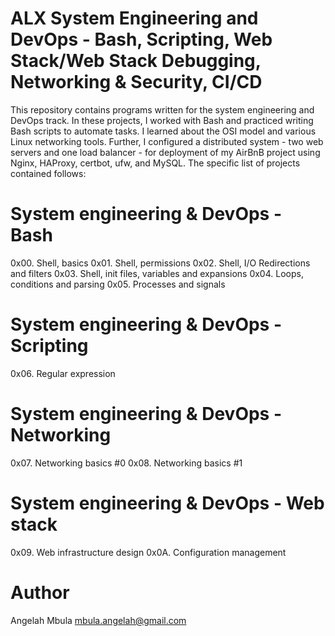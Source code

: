 # ALX System Engineering and DevOps - Bash, Scripting, Web Stack/Web Stack Debugging, Networking & Security, CI/CD
This repository contains programs written for the system engineering and DevOps track. In these projects, I worked with Bash and practiced writing Bash scripts to
automate tasks. I learned about the OSI model and various Linux networking tools. Further, I configured a distributed system - two web servers and one load balancer - 
for deployment of my AirBnB project using Nginx, HAProxy, certbot, ufw, and MySQL. The specific list of projects contained follows:

# System engineering & DevOps - Bash
0x00. Shell, basics
0x01. Shell, permissions
0x02. Shell, I/O Redirections and filters
0x03. Shell, init files, variables and expansions
0x04. Loops, conditions and parsing
0x05. Processes and signals

# System engineering & DevOps - Scripting
0x06. Regular expression

# System engineering & DevOps - Networking
0x07. Networking basics #0
0x08. Networking basics #1

# System engineering & DevOps - Web stack
0x09. Web infrastructure design 
0x0A. Configuration management

# Author
Angelah Mbula <mbula.angelah@gmail.com>
